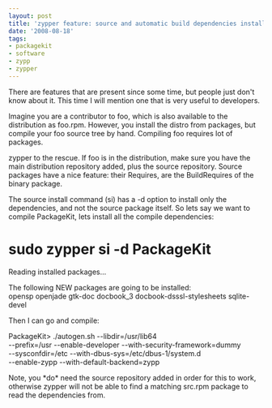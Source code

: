 ```yaml
---
layout: post
title: 'zypper feature: source and automatic build dependencies install'
date: '2008-08-18'
tags:
- packagekit
- software
- zypp
- zypper
---
```


There are features that are present since some time, but people just don't know about it. This time I will mention one that is very useful to developers.

Imagine you are a contributor to foo, which is also available to the distribution as foo.rpm. However, you install the distro from packages, but compile your foo source tree by hand. Compiling foo requires lot of packages.

zypper to the rescue. If foo is in the distribution, make sure you have the main distribution repository added, plus the source repository. Source packages have a nice feature: their Requires, are the BuildRequires of the binary package.

The source install command (si) has a -d option to install only the dependencies, and not the source package itself. So lets say we want to compile PackageKit, lets install all the compile dependencies:

# sudo zypper si -d PackageKit  
 Reading installed packages...

The following NEW packages are going to be installed:  
 opensp openjade gtk-doc docbook\_3 docbook-dsssl-stylesheets sqlite-devel

Then I can go and compile:

PackageKit\> ./autogen.sh --libdir=/usr/lib64  
 --prefix=/usr --enable-developer --with-security-framework=dummy  
 --sysconfdir=/etc --with-dbus-sys=/etc/dbus-1/system.d  
 --enable-zypp --with-default-backend=zypp

Note, you \*do\* need the source repository added in order for this to work, otherwise zypper will not be able to find a matching src.rpm package to read the dependencies from.

